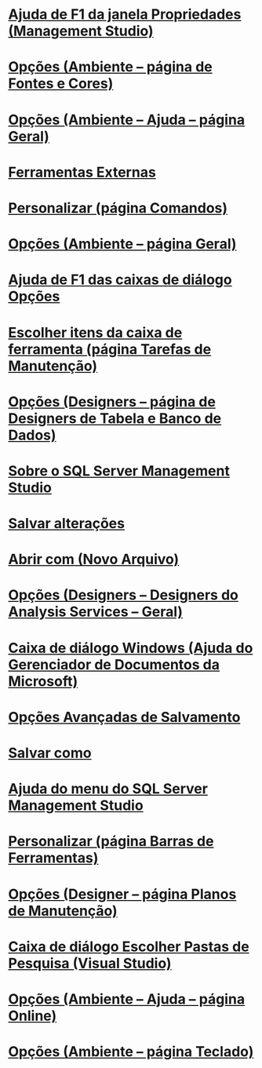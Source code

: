 # [Ajuda de F1 da janela Propriedades (Management Studio)](properties-window-f1-help-management-studio.md)
# [Opções (Ambiente – página de Fontes e Cores)](options-environment-fonts-and-colors-page.md)
# [Opções (Ambiente – Ajuda – página Geral)](options-environment-help-general-page.md)
# [Ferramentas Externas](external-tools.md)
# [Personalizar (página Comandos)](customize-commands-page.md)
# [Opções (Ambiente – página Geral)](options-environment-general-page.md)
# [Ajuda de F1 das caixas de diálogo Opções](options-dialog-boxes-f1-help.md)
# [Escolher itens da caixa de ferramenta (página Tarefas de Manutenção)](choose-toolbox-items-maintenance-tasks-page.md)
# [Opções (Designers – página de Designers de Tabela e Banco de Dados)](options-designers-table-and-database-designers-page.md)
# [Sobre o SQL Server Management Studio](about-sql-server-management-studio.md)
# [Salvar alterações](save-changes.md)
# [Abrir com (Novo Arquivo)](open-with-new-file.md)
# [Opções (Designers – Designers do Analysis Services – Geral)](options-designers-analysis-services-designers-general.md)
# [Caixa de diálogo Windows (Ajuda do Gerenciador de Documentos da Microsoft)](windows-dialog-box-microsoft-document-explorer-help.md)
# [Opções Avançadas de Salvamento](advanced-save-options.md)
# [Salvar como](save-as.md)
# [Ajuda do menu do SQL Server Management Studio](sql-server-management-studio-menu-help.md)
# [Personalizar (página Barras de Ferramentas)](customize-toolbars-page.md)
# [Opções (Designer – página Planos de Manutenção)](options-designers-maintenance-plans-page.md)
# [Caixa de diálogo Escolher Pastas de Pesquisa (Visual Studio)](choose-search-folders-dialog-box-visual-studio.md)
# [Opções (Ambiente – Ajuda – página Online)](options-environment-help-online-page.md)
# [Opções (Ambiente – página Teclado)](options-environment-keyboard-page.md)
